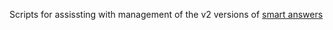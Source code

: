 Scripts for assissting with management of the v2 versions of [smart answers](https://github.com/alphagov/smart-answers)
